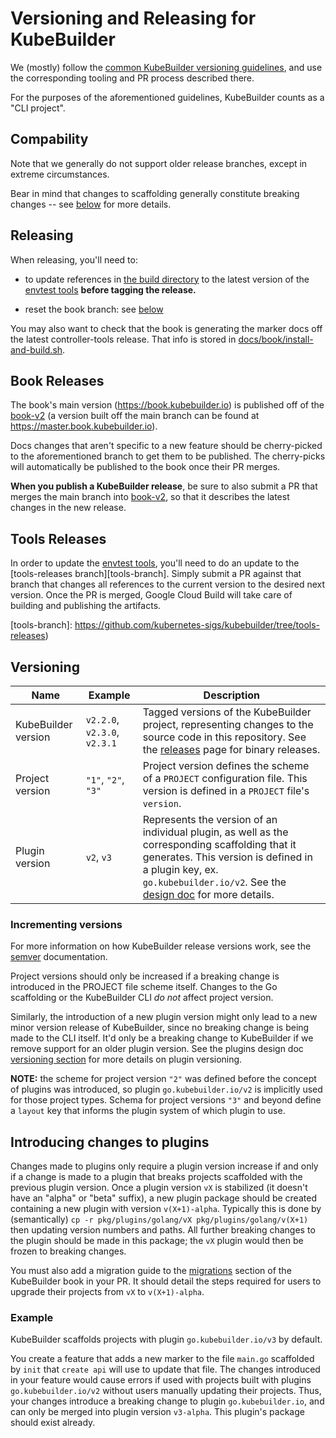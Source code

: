 # Versioning and Releasing for KubeBuilder

We (mostly) follow the [common KubeBuilder versioning
guidelines][guidelines], and use the corresponding tooling and PR process
described there.

For the purposes of the aforementioned guidelines, KubeBuilder counts as
a "CLI project".

[guidelines]: https://sigs.k8s.io/kubebuilder-release-tools/VERSIONING.md

## Compability

Note that we generally do not support older release branches, except in
extreme circumstances.

Bear in mind that changes to scaffolding generally constitute breaking
changes -- see [below](#understanding-the-versions) for more details.

## Releasing

When releasing, you'll need to:

- to update references in [the build directory](build/) to the latest
  version of the [envtest tools](#tools-releases) **before tagging the
  release.**

- reset the book branch: see [below](#book-releases)

You may also want to check that the book is generating the marker docs off
the latest controller-tools release.  That info is stored in
[docs/book/install-and-build.sh](/docs/book/install-and-build.sh).

## Book Releases

The book's main version (https://book.kubebuilder.io) is published off of
the [book-v2][book-branch] (a version built off the main branch can be
found at https://master.book.kubebuilder.io).

Docs changes that aren't specific to a new feature should be
cherry-picked to the aforementioned branch to get them to be published.
The cherry-picks will automatically be published to the book once their PR
merges.

**When you publish a KubeBuilder release**, be sure to also submit a PR
that merges the main branch into [book-v2][book-branch], so that it
describes the latest changes in the new release.

[book-branch]: https://github.com/kubernetes-sigs/kubebuilder/tree/tools-releases

## Tools Releases

In order to update the [envtest tools][envtest-ref], you'll need to do an
update to the [tools-releases branch][tools-branch].  Simply submit a PR
against that branch that changes all references to the current version to
the desired next version.  Once the PR is merged, Google Cloud Build will
take care of building and publishing the artifacts.

[envtest-ref]: https://book.kubebuilder.io/reference/artifacts.html
[tools-branch]: https://github.com/kubernetes-sigs/kubebuilder/tree/tools-releases)

## Versioning

|   Name	|   Example	|  Description |
|---	|---	|---	|
|  KubeBuilder version | `v2.2.0`, `v2.3.0`, `v2.3.1` | Tagged versions of the KubeBuilder project, representing changes to the source code in this repository. See the [releases][kb-releases] page for binary releases. |
|  Project version |  `"1"`, `"2"`, `"3"` | Project version defines the scheme of a `PROJECT` configuration file. This version is defined in a `PROJECT` file's `version`. |
|  Plugin version | `v2`, `v3` | Represents the version of an individual plugin, as well as the corresponding scaffolding that it generates. This version is defined in a plugin key, ex. `go.kubebuilder.io/v2`. See the [design doc][cli-plugins-versioning] for more details. |

### Incrementing versions

For more information on how KubeBuilder release versions work, see the [semver](https://semver.org/) documentation.

Project versions should only be increased if a breaking change is introduced in the PROJECT file scheme itself. Changes to the Go scaffolding or the KubeBuilder CLI *do not* affect project version.

Similarly, the introduction of a new plugin version might only lead to a new minor version release of KubeBuilder, since no breaking change is being made to the CLI itself. It'd only be a breaking change to KubeBuilder if we remove support for an older plugin version. See the plugins design doc [versioning section][cli-plugins-versioning]
for more details on plugin versioning.

**NOTE:** the scheme for project version `"2"` was defined before the concept of plugins was introduced, so plugin `go.kubebuilder.io/v2` is implicitly used for those project types. Schema for project versions `"3"` and beyond define a `layout` key that informs the plugin system of which plugin to use.

## Introducing changes to plugins

Changes made to plugins only require a plugin version increase if and only if a change is made to a plugin
that breaks projects scaffolded with the previous plugin version. Once a plugin version `vX` is stabilized (it doesn't
have an "alpha" or "beta" suffix), a new plugin package should be created containing a new plugin with version
`v(X+1)-alpha`. Typically this is done by (semantically) `cp -r pkg/plugins/golang/vX pkg/plugins/golang/v(X+1)` then updating
version numbers and paths. All further breaking changes to the plugin should be made in this package; the `vX`
plugin would then be frozen to breaking changes.

You must also add a migration guide to the [migrations](https://book.kubebuilder.io/migrations.html)
section of the KubeBuilder book in your PR. It should detail the steps required
for users to upgrade their projects from `vX` to `v(X+1)-alpha`.

### Example

KubeBuilder scaffolds projects with plugin `go.kubebuilder.io/v3` by default.

You create a feature that adds a new marker to the file `main.go` scaffolded by `init`
that `create api` will use to update that file. The changes introduced in your feature
would cause errors if used with projects built with plugins `go.kubebuilder.io/v2`
without users manually updating their projects. Thus, your changes introduce a breaking change
to plugin `go.kubebuilder.io`, and can only be merged into plugin version `v3-alpha`.
This plugin's package should exist already.

[kb-releases]:https://github.com/kubernetes-sigs/kubebuilder/releases
[cli-plugins-versioning]:docs/book/src/reference/cli-plugins.md
